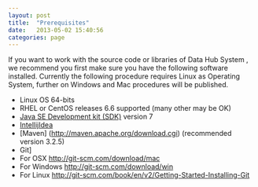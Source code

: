 ```yaml
---
layout: post
title:  "Prerequisites"
date:   2013-05-02 15:40:56
categories: page
---
```


If you want to work with the source code or libraries of Data Hub System , we recommend you first make sure you have the following software installed. Currently the following procedure requires Linux as Operating System, further on  Windows and Mac procedures will be published.     

* Linux OS  64-bits
* RHEL or CentOS releases 6.6 supported (many other may be OK)   
* [Java SE Development kit (SDK)](http://www.oracle.com/technetwork/java/javase/downloads/index.html) version 7
* [IntellijIdea](https://www.jetbrains.com/idea/download/)
* [Maven] (http://maven.apache.org/download.cgi) (recommended version 3.2.5)
* Git]
 * For OSX  <a ref="http://git-scm.com/download/mac">http://git-scm.com/download/mac</a>  
 * For Windows <a ref="http://git-scm.com/download/win"> http://git-scm.com/download/win</a>
 * For Linux <a ref="http://git-scm.com/book/en/v2/Getting-Started-Installing-Git"> http://git-scm.com/book/en/v2/Getting-Started-Installing-Git </a>       



